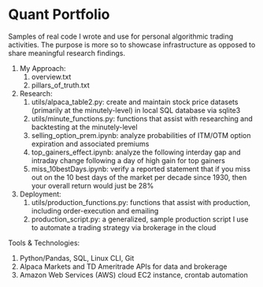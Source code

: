 # Quant Portfolio
Samples of real code I wrote and use for personal algorithmic trading activities. The purpose is more so to showcase infrastructure as opposed to share meaningful research findings.

1. My Approach:
    1. overview.txt
    2. pillars_of_truth.txt
2. Research:
    1. utils/alpaca_table2.py: create and maintain stock price datasets (primarily at the minutely-level) in local SQL database via sqlite3
    2. utils/minute_functions.py: functions that assist with researching and backtesting at the minutely-level
    3. selling_option_prem.ipynb: analyze probabilities of ITM/OTM option expiration and associated premiums
    4. top_gainers_effect.ipynb: analyze the following interday gap and intraday change following a day of high gain for top gainers
    5. miss_10bestDays.ipynb: verify a reported statement that if you miss out on the 10 best days of the market per decade since 1930, then your overall return would just be 28%
3. Deployment:
    1. utils/production_functions.py: functions that assist with production, including order-execution and emailing
    2. production_script.py: a generalized, sample production script I use to automate a trading strategy via brokerage in the cloud

Tools & Technologies:
1. Python/Pandas, SQL, Linux CLI, Git
2. Alpaca Markets and TD Ameritrade APIs for data and brokerage
3. Amazon Web Services (AWS) cloud EC2 instance, crontab automation
